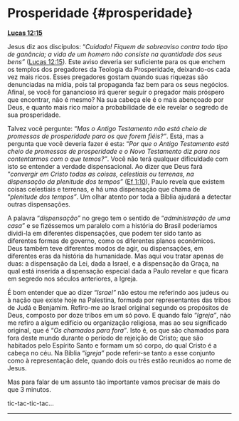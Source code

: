 # Prosperidade {#prosperidade}

[**Lucas 12:15**](http://bibliaonline.com.br/acf/lc/12/15)

Jesus diz aos discípulos: “_Cuidado! Fiquem de sobreaviso contra todo tipo de ganância; a vida de um homem não consiste na quantidade dos seus bens”_ ([Lucas 12:15](http://bibliaonline.com.br/acf/lc/12/15)). Este aviso deveria ser suficiente para os que enchem os templos dos pregadores da Teologia da Prosperidade, deixando-os cada vez mais ricos. Esses pregadores gostam quando suas riquezas são denunciadas na mídia, pois tal propaganda faz bem para os seus negócios. Afinal, se você for ganancioso irá querer seguir o pregador mais próspero que encontrar, não é mesmo? Na sua cabeça ele é o mais abençoado por Deus, e quanto mais rico maior a probabilidade de ele revelar o segredo de sua prosperidade.

Talvez você pergunte: “_Mas o Antigo Testamento não está cheio de promessas de prosperidade para os que forem fiéis?”_. Está, mas a pergunta que você deveria fazer é esta: “_Por que o Antigo Testamento está cheio de promessas de prosperidade e o Novo Testamento diz para nos contentarmos com o que temos?”_. Você não terá qualquer dificuldade com isto se entender a verdade dispensacional. Ao dizer que Deus fará “_convergir em Cristo todas as coisas, celestiais ou terrenas, na dispensação da plenitude dos tempos”_ ([Ef 1:10](http://bibliaonline.com.br/acf/ef/1/10)), Paulo revela que existem coisas celestiais e terrenas, e há uma dispensação que chama de “_plenitude dos tempos”_. Um olhar atento por toda a Bíblia ajudará a detectar outras dispensações.

A palavra “_dispensação”_ no grego tem o sentido de “_administração de uma casa”_ e se fizéssemos um paralelo com a história do Brasil poderíamos dividi-la em diferentes dispensações, que podem ter sido tanto as diferentes formas de governo, como os diferentes planos econômicos. Deus também teve diferentes modos de agir, ou dispensações, em diferentes eras da história da humanidade. Mas aqui vou tratar apenas de duas: a dispensação da Lei, dada a Israel, e a dispensação da Graça, na qual está inserida a dispensação especial dada a Paulo revelar e que ficara em segredo nos séculos anteriores, a Igreja.

É bom entender que ao dizer “_Israel”_ não estou me referindo aos judeus ou à nação que existe hoje na Palestina, formada por representantes das tribos de Judá e Benjamim. Refiro-me ao Israel original segundo os propósitos de Deus, composto por doze tribos em um só povo. E quando falo “_Igreja”_, não me refiro a algum edifício ou organização religiosa, mas ao seu significado original, que é “_Os chamados para fora”_. Isto é, os que são chamados para fora deste mundo durante o período de rejeição de Cristo; que são habitados pelo Espírito Santo e formam um só corpo, do qual Cristo é a cabeça no céu. Na Bíblia “_igreja”_ pode referir-se tanto a esse conjunto como à representação dele, quando dois ou três estão reunidos ao nome de Jesus.

Mas para falar de um assunto tão importante vamos precisar de mais do que 3 minutos.

tic-tac-tic-tac...

*****